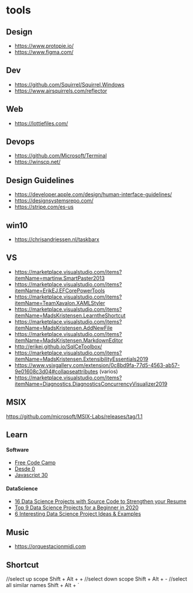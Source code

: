 # tools
## Design

- https://www.protopie.io/
- https://www.figma.com/

## Dev
- https://github.com/Squirrel/Squirrel.Windows
- https://www.airsquirrels.com/reflector

## Web
- https://lottiefiles.com/

## Devops
- https://github.com/Microsoft/Terminal
- https://winscp.net/


## Design Guidelines
- https://developer.apple.com/design/human-interface-guidelines/
- https://designsystemsrepo.com/
- https://stripe.com/es-us

## win10
- https://chrisandriessen.nl/taskbarx

## VS
- https://marketplace.visualstudio.com/items?itemName=martinw.SmartPaster2013
- https://marketplace.visualstudio.com/items?itemName=ErikEJ.EFCorePowerTools
- https://marketplace.visualstudio.com/items?itemName=TeamXavalon.XAMLStyler
- https://marketplace.visualstudio.com/items?itemName=MadsKristensen.LearntheShortcut
- https://marketplace.visualstudio.com/items?itemName=MadsKristensen.AddNewFile
- https://marketplace.visualstudio.com/items?itemName=MadsKristensen.MarkdownEditor
- http://erikej.github.io/SqlCeToolbox/
- https://marketplace.visualstudio.com/items?itemName=MadsKristensen.ExtensibilityEssentials2019
- https://www.vsixgallery.com/extension/0c8bd9fa-77d5-4563-ab57-9e01608c3d04#collapseattributes (varios)
- https://marketplace.visualstudio.com/items?itemName=Diagnostics.DiagnosticsConcurrencyVisualizer2019

## MSIX
https://github.com/microsoft/MSIX-Labs/releases/tag/1.1

## Learn
#### Software
- [Free Code Camp](https://github.com/florinpop17/app-ideas)
- [Desde 0](https://github.com/danistefanovic/build-your-own-x)
- [Javascript 30](https://javascript30.com/)

#### DataScience
- [16 Data Science Projects with Source Code to Strengthen your Resume](https://data-flair.training/blogs/data-science-project-ideas/)
- [Top 9 Data Science Projects for a Beginner in 2020](https://towardsdatascience.com/top-9-data-science-projects-for-a-beginner-in-2020-26eb7d42b116?gi=159b758c8f95)
- [6 Interesting Data Science Project Ideas & Examples](https://www.springboard.com/blog/data-science-projects/)

## Music
- https://orquestacionmidi.com


## Shortcut
//select up scope
Shift + Alt + +
//select down scope
Shift + Alt + -
//select all similar names
Shift + Alt + ´
